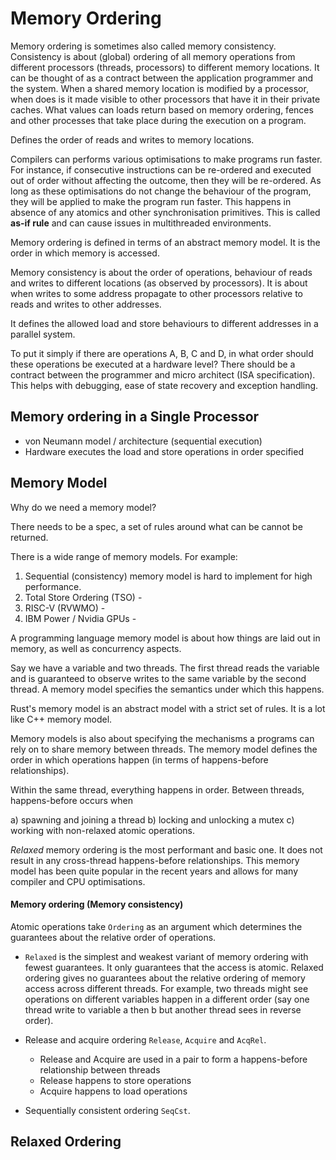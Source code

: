 # Memory Ordering

Memory ordering is sometimes also called memory consistency. Consistency is about 
(global) ordering of all memory operations from different processors (threads, processors) 
to different memory locations. It can be thought of as a contract between the 
application programmer and the system. When a shared memory location is modified 
by a processor, when does is it made visible to other processors that have it in their 
private caches. What values can loads return based on memory ordering, fences and 
other processes that take place during the execution on a program. 

Defines the order of reads and writes to memory locations.

Compilers can performs various optimisations to make programs run faster. 
For instance, if consecutive instructions can be re-ordered and executed out of 
order without affecting the outcome, then they will be re-ordered. As long as these 
optimisations do not change the behaviour of the program, they will be applied to 
make the program run faster. This happens in absence of any atomics and other 
synchronisation primitives. This is called **as-if rule** and can cause issues in 
multithreaded environments. 

Memory ordering is defined in terms of an abstract memory model. It is the order 
in which memory is accessed. 

Memory consistency is about the order of operations, behaviour of reads and writes 
to different locations (as observed by processors). It is about when writes to 
some address propagate to other processors relative to reads and writes to other 
addresses.

It defines the allowed load and store behaviours to different addresses in a 
parallel system.

To put it simply if there are operations A, B, C and D, in what order should these 
operations be executed at a hardware level? There should be a contract between 
the programmer and micro architect (ISA specification). This helps with debugging,
ease of state recovery and exception handling. 

## Memory ordering in a Single Processor

- von Neumann model / architecture (sequential execution)
- Hardware executes the load and store operations in order specified

## Memory Model

Why do we need a memory model?

There needs to be a spec, a set of rules around what can be cannot be returned.

There is a wide range of memory models. For example:

1) Sequential (consistency) memory model is hard to implement for high performance.
2) Total Store Ordering (TSO) - 
3) RISC-V (RVWMO) - 
3) IBM Power / Nvidia GPUs - 

A programming language memory model is about how things are laid out in memory, 
as well as concurrency aspects.

Say we have a variable and two threads. The first thread reads the variable and
is guaranteed to observe writes to the same variable by the second thread. A memory 
model specifies the semantics under which this happens.

Rust's memory model is an abstract model with a strict set of rules. It is a lot 
like C++ memory model. 

Memory models is also about specifying the mechanisms a programs can rely on to 
share memory between threads. The memory model defines the order in which operations 
happen (in terms of happens-before relationships). 

Within the same thread, everything happens in order. Between threads, happens-before 
occurs when 

a) spawning and joining a thread
b) locking and unlocking a mutex
c) working with non-relaxed atomic operations.

*Relaxed* memory ordering is the most performant and basic one. It does not result 
in any cross-thread happens-before relationships. This memory model has been quite 
popular in the recent years and allows for many compiler and CPU optimisations.

#### Memory ordering (Memory consistency)

Atomic operations take `Ordering` as an argument which determines the guarantees 
about the relative order of operations. 

- `Relaxed` is the simplest and weakest variant of memory ordering with fewest 
guarantees. It only guarantees that the access is atomic. Relaxed ordering gives 
no guarantees about the relative ordering of memory access across different threads. 
For example, two threads might see operations on different variables happen in a 
different order (say one thread write to variable a then b but another thread sees 
in reverse order).

- Release and acquire ordering `Release`, `Acquire` and `AcqRel`.
    - Release and Acquire are used in a pair to form a happens-before relationship 
    between threads
    - Release happens to store operations
    - Acquire happens to load operations
- Sequentially consistent ordering `SeqCst`.

## Relaxed Ordering


